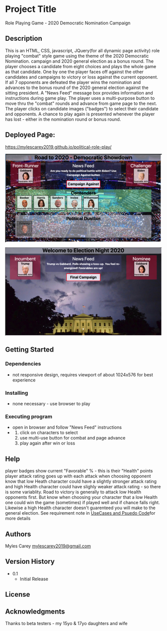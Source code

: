 # Project Title

Role Playing Game - 2020 Democratic Nomination Campaign

## Description

This is an HTML, CSS, javascript, JQuery(for all dynamic page activity) role playing "combat" style game using the theme of the 2020 Democratic Nomination.
campaign and 2020 general election as a bonus round.
The player chooses a candidate from eight choices and plays the whole game as that candidate.
One by one the player faces off against the other candidates and campaigns to victory or loss against the current opponent.
If all 7 opponents are defeated the player wins the nomination and advances to the bonus round of the 2020 general election
against the sitting president.
A "News Feed" message box provides information and instructions during game play.
The player uses a multi-purpose button to move thru the "combat" rounds and advance from game page to the next.
The player clicks on candidate images ("badges") to select their candidate and opponents.
A chance to play again is presented whenever the player has lost - either in the nomination round or bonus round. 

## Deployed Page:
https://mylescarey2019.github.io/political-role-play/

![Democratic Nomination](assets/images/wireframe.png)

![Election Night](assets/images/wireframe-election.png)

## Getting Started

### Dependencies

* not responsive design, requires viewport of about 1024x576 for best experience 

### Installing

* none necessary - use browser to play

### Executing program

* open in browser and follow "News Feed" instructions
*   1. click on characters to select
    2. use multi-use button for combat and page advance
    3. play again after win or loss
    

## Help

player badges show current "Favorable" % - this is their "Health" points
player attack rating goes up with each attack
when choosing opponent know that low Heath character could have a slightly stronger attack rating
and high Health character could have slighly weaker attack rating - so there is some variablity.
Road to victory is generally to attack low Health opponents first.
But know when choosing your character that a low Health one could win the game (sometimes)
if played well and if chance falls right.  Likewise a high Health character doesn't
guarenteed you will make to the general election.
See requirement note in [UseCases and Psuedo Code](UseCases-PsuedoCode.md)for more details

## Authors

Myles Carey 
mylescarey2019@gmail.com 

## Version History
 
* 0.1
    * Initial Release

## License


## Acknowledgments

Thanks to beta testers - my 15yo & 17yo daughters and wife 
